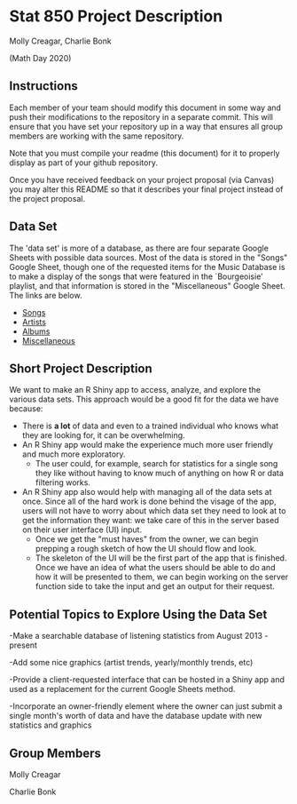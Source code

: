 Stat 850 Project Description
================
Molly Creagar, Charlie Bonk

(Math Day 2020)

## Instructions

Each member of your team should modify this document in some way and
push their modifications to the repository in a separate commit. This
will ensure that you have set your repository up in a way that ensures
all group members are working with the same repository.

Note that you must compile your readme (this document) for it to
properly display as part of your github repository.

Once you have received feedback on your project proposal (via Canvas)
you may alter this README so that it describes your final project
instead of the project proposal.


## Data Set

The 'data set' is more of a database, as there are four separate Google Sheets with possible data sources. Most of the data is stored in the "Songs" Google Sheet, though one of the requested items for the Music Database is to make a display of the songs that were featured in the `Bourgeoisie' playlist, and that information is stored in the "Miscellaneous" Google Sheet. The links are below.

- [Songs](https://docs.google.com/spreadsheets/d/1T3LxNnSTmUyefwX-i0nEmkPcg-mKYnb9RmcJ_DopIM8/edit?usp=sharing)
- [Artists](https://docs.google.com/spreadsheets/d/1phfgD-aPoxDC_T3Te8hg2_rbpPJCk-yNCua98BYwpH0/edit?usp=sharing)
- [Albums](https://docs.google.com/spreadsheets/d/1QffuHFZZ6SdaLq7HEi8XTzKmUifinZgU9hZb8WYIDIU/edit?usp=sharing)
- [Miscellaneous](https://docs.google.com/spreadsheets/d/1_i_tN719jseXvPqpufLW8pTfEgDY5CpTRw9B14Sxewc/edit?usp=sharing)


## Short Project Description

We want to make an R Shiny app to access, analyze, and explore the various data sets. This approach would be a good fit for the data we have because:

- There is **a lot** of data and even to a trained individual who knows what they are looking for, it can be overwhelming.
- An R Shiny app would make the experience much more user friendly and much more exploratory. 
  - The user could, for example, search for statistics for a single song they like without having to know much of anything on how R or data filtering works.
- An R Shiny app also would help with managing all of the data sets at once. Since all of the hard work is done behind the visage of the app, users will not have to worry about which data set they need to look at to get the information they want: we take care of this in the server based on their user interface (UI) input.
  - Once we get the "must haves" from the owner, we can begin prepping a rough sketch of how the UI should flow and look.
  - The skeleton of the UI will be the first part of the app that is finished. Once we have an idea of what the users should be able to do and how it will be presented to them, we can begin working on the server function side to take the input and get an output for their request.


## Potential Topics to Explore Using the Data Set

-Make a searchable database of listening statistics from August 2013 - present

-Add some nice graphics (artist trends, yearly/monthly trends, etc)

-Provide a client-requested interface that can be hosted in a Shiny app and used as a replacement for the current Google Sheets method.

-Incorporate an owner-friendly element where the owner can just submit a single month's worth of data and have the database update with new statistics and graphics

## Group Members

Molly Creagar

Charlie Bonk
